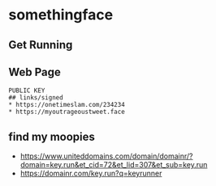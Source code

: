# somethingface

## Get Running

## Web Page
```
PUBLIC KEY
## links/signed
* https://onetimeslam.com/234234
* https://myoutrageoustweet.face
```

## find my moopies
* https://www.uniteddomains.com/domain/domainr/?domain=key.run&et_cid=72&et_lid=307&et_sub=key.run
* https://domainr.com/key.run?q=keyrunner
